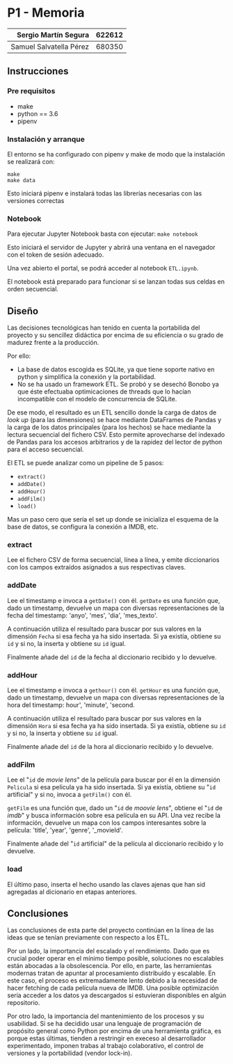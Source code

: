 # P1 - Memoria

| Sergio Martín Segura    | 622612 |
| -----------------------:| ------ |
| Samuel Salvatella Pérez | 680350 |

## Instrucciones

### Pre requisitos

- make
- python == 3.6
- pipenv

### Instalación y arranque

El entorno se ha configurado con pipenv y make de modo que la instalación se realizará con:

```
make
make data
```

Esto iniciará pipenv e instalará todas las librerías necesarias con las versiones correctas

### Notebook

Para ejecutar Jupyter Notebook basta con ejecutar: `make notebook`

Esto iniciará el servidor de Jupyter y abrirá una ventana en el navegador con el token de sesión adecuado.

Una vez abierto el portal, se podrá acceder al notebook `ETL.ipynb`.

El notebook está preparado para funcionar si se lanzan todas sus celdas en orden secuencial.

## Diseño

Las decisiones tecnológicas han tenido en cuenta la portabilida del proyecto y su sencillez didáctica por encima de su eficiencia o su grado de madurez frente a la producción.

Por ello:
- La base de datos escogida es SQLite, ya que tiene soporte nativo en python y simplifica la conexión y la portabilidad.
- No se ha usado un framework ETL. Se probó y se desechó Bonobo ya que éste efectuaba optimicaciones de threads que lo hacían incompatible con el modelo de concurrencia de SQLite.

De ese modo, el resultado es un ETL sencillo donde la carga de datos de _look up_ (para las dimensiones) se hace mediante DataFrames de Pandas y la carga de los datos principales (para los hechos) se hace mediante la lectura secuencial del fichero CSV. Esto permite aprovecharse del indexado de Pandas para los accesos arbitrarios y de la rapidez del lector de python para el acceso secuencial.

El ETL se puede analizar como un pipeline de 5 pasos:

- `extract()`
- `addDate()`
- `addHour()`
- `addFilm()`
- `load()`

Mas un paso cero que sería el set up donde se inicializa el esquema de la base de datos, se configura la conexión a IMDB, etc.

### extract

Lee el fichero CSV de forma secuencial, línea a línea, y emite diccionarios con los campos extraídos asignados a sus respectivas claves.

### addDate

Lee el timestamp e invoca a `getDate()` con él. `getDate` es una función que, dado un timestamp, devuelve un mapa con diversas representaciones de la fecha del timestamp: 'anyo', 'mes', 'dia', 'mes_texto'.

A continuación utiliza el resultado para buscar por sus valores en la dimensión `Fecha` si esa fecha ya ha sido insertada. Si ya existía, obtiene su `id` y si no, la inserta y obtiene su `id` igual.

Finalmente añade del `id` de la fecha al diccionario recibido y lo devuelve.

### addHour
Lee el timestamp e invoca a `gethour()` con él. `getHour` es una función que, dado un timestamp, devuelve un mapa con diversas representaciones de la hora del timestamp: hour', 'minute', 'second.

A continuación utiliza el resultado para buscar por sus valores en la dimensión `Hora` si esa fecha ya ha sido insertada. Si ya existía, obtiene su `id` y si no, la inserta y obtiene su `id` igual.

Finalmente añade del `id` de la hora al diccionario recibido y lo devuelve.

### addFilm

Lee el "`id` de _movie lens_" de la película para buscar por él en la dimensión `Pelicula` si esa pelicula ya ha sido insertada. Si ya existía, obtiene su "`id` artificial" y si no, invoca a `getFilm()` con él.

`getFilm` es una función que, dado un "`id` de _moovie lens_", obtiene el "`id` de _imdb_" y busca información sobre esa película en su API. Una vez recibe la información, devuelve un mapa con los campos interesantes sobre la película: 'title', 'year', 'genre', '\_movieId'.

Finalmente añade del "`id` artificial" de la película al diccionario recibido y lo devuelve.

### load

El último paso, inserta el hecho usando las claves ajenas que han sid agregadas al dicionario en etapas anteriores.

## Conclusiones

Las conclusiones de esta parte del proyecto continúan en la línea de las ideas que se tenían previamente con respecto a los ETL.

Por un lado, la importancia del escalado y el rendimiento. Dado que es crucial poder operar en el mínimo tiempo posible, soluciones no escalables están abocadas a la obsolescencia. Por ello, en parte, las herramientas modernas tratan de apuntar al procesamiento distribuído y escalable. En este caso, el proceso es extremadamente lento debido a la necesidad de hacer fetching de cada película nueva de IMDB. Una posible optimización sería acceder a los datos ya descargados si estuvieran disponibles en algún repositorio.

Por otro lado, la importancia del mantenimiento de los procesos y su usabilidad. Si se ha decidido usar una lenguaje de programación de propósito general como Python por encima de una herramienta gráfica, es porque estas últimas, tienden a restringir en execeso al desarrollador experimentado, imponen trabas al trabajo colaborativo, el control de versiones y la portabilidad (vendor lock-in).
